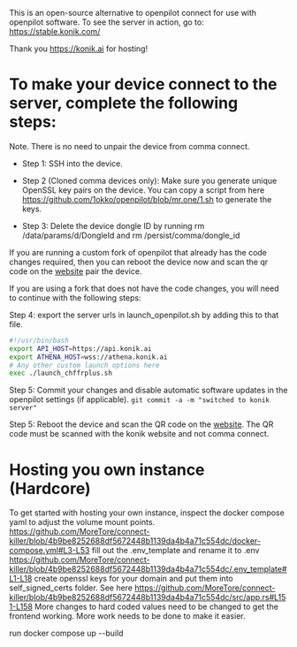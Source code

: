 This is an open-source alternative to openpilot connect for use with openpilot software.
To see the server in action, go to: https://stable.konik.com/

Thank you https://konik.ai for hosting!

# To make your device connect to the server, complete the following steps:
Note. There is no need to unpair the device from comma connect.

* Step 1: SSH into the device.
* Step 2 (Cloned comma devices only): Make sure you generate unique OpenSSL key pairs on the device. You can copy a script from here https://github.com/1okko/openpilot/blob/mr.one/1.sh to generate the keys.

* Step 3: Delete the device dongle ID by running rm /data/params/d/DongleId and rm /persist/comma/dongle_id

If you are running a custom fork of openpilot that already has the code changes required, then you can reboot the device now and scan the qr code on the [website](https://stable.konik.ai/) pair the device.

If you are using a fork that does not have the code changes, you will need to continue with the following steps:

Step 4: export the server urls in launch_openpilot.sh by adding this to that file.
```bash
#!/usr/bin/bash
export API_HOST=https://api.konik.ai
export ATHENA_HOST=wss://athena.konik.ai
# Any other custom launch options here
exec ./launch_chffrplus.sh
```

Step 5: Commit your changes and disable automatic software updates in the openpilot settings (if applicable).
```git commit -a -m "switched to konik server"```

Step 5: Reboot the device and scan the QR code on the [website](https://stable.konik.com/). The QR code must be scanned with the konik website and not comma connect.


# Hosting you own instance (Hardcore)

To get started with hosting your own instance, inspect the docker compose yaml to adjust the volume mount points.
https://github.com/MoreTore/connect-killer/blob/4b9be8252688df5672448b1139da4b4a71c554dc/docker-compose.yml#L3-L53
fill out the .env_template and rename it to .env
https://github.com/MoreTore/connect-killer/blob/4b9be8252688df5672448b1139da4b4a71c554dc/.env_template#L1-L18
create openssl keys for your domain and put them into self_signed_certs folder. See here https://github.com/MoreTore/connect-killer/blob/4b9be8252688df5672448b1139da4b4a71c554dc/src/app.rs#L151-L158
More changes to hard coded values need to be changed to get the frontend working. More work needs to be done to make it easier.

run docker compose up --build
